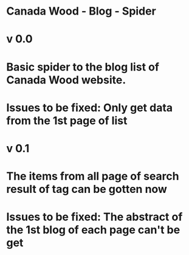 # Canada Wood - Blog - Spider
# v 0.0
#   Basic spider to the blog list of Canada Wood website.
#   Issues to be fixed:  Only get data from the 1st page of list
# v 0.1
#   The items from all page of search result of tag can be gotten now
#   Issues to be fixed:  The abstract of the 1st blog of each page can't be get
